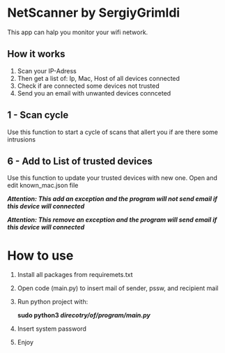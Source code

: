 # NetScanner by SergiyGrimldi

This app can halp you monitor your wifi network.


## How it works

1. Scan your IP-Adress
2. Then get a list of: Ip, Mac, Host of all devices connected
3. Check if are connected some devices not trusted
4. Send you an email with unwanted devices connceted

## 1 - Scan cycle

Use this function to start a cycle of scans that allert you if are there some intrusions

## 6 - Add to List of trusted devices
Use this function to update your trusted devices with new one. Open and edit known_mac.json file




**_Attention: This add an exception and the program will not send email if this device will connected_**

**_Attention: This remove an exception and the program will send email if this device will connected_**

# **How to use**

1. Install all packages from requiremets.txt
2. Open code (main.py) to insert mail of sender, pssw, and recipient mail
3. Run python project with:
        
     **sudo python3 _direcotry/of/program/main.py_**

3. Insert system password
4. Enjoy
